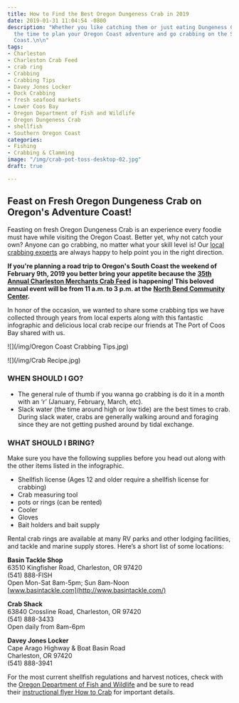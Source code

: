 ```yaml
---
title: How to Find the Best Oregon Dungeness Crab in 2019
date: 2019-01-31 11:04:54 -0800
description: "Whether you like catching them or just eating Dungeness Crab, now is
  the time to plan your Oregon Coast adventure and go crabbing on the Southern Oregon
  Coast.\n\n"
tags:
- Charleston
- Charleston Crab Feed
- crab ring
- Crabbing
- Crabbing Tips
- Davey Jones Locker
- Dock Crabbing
- fresh seafood markets
- Lower Coos Bay
- Oregon Department of Fish and Wildlife
- Oregon Dungeness Crab
- shellfish
- Southern Oregon Coast
categories:
- Fishing
- Crabbing & Clamming
image: "/img/crab-pot-toss-desktop-02.jpg"
draft: true

---
```

## Feast on Fresh Oregon Dungeness Crab on Oregon's Adventure Coast!

Feasting on fresh Oregon Dungeness Crab is an experience every foodie must have while visiting the Oregon Coast. Better yet, why not catch your own? Anyone can go crabbing, no matter what your skill level is! Our [local crabbing experts]() are always happy to help point you in the right direction.

**If you're planning a road trip to Oregon's South Coast the weekend of February 9th, 2019 you better bring your appetite because the** [**35th Annual Charleston Merchants Crab Feed**]() **is happening! This beloved annual event will be from 11 a.m. to 3 p.m. at the** [**North Bend Community Center**]()**.**

In honor of the occasion, we wanted to share some crabbing tips we have collected through years from local experts along with this fantastic infographic and delicious local crab recipe our friends at The Port of Coos Bay shared with us.

![](/img/Oregon Coast Crabbing Tips.jpg)

![](/img/Crab Recipe.jpg)

### WHEN SHOULD I GO?

* The general rule of thumb if you wanna go crabbing is do it in a month with an ‘r’ (January, February, March, etc).
* Slack water (the time around high or low tide) are the best times to crab. During slack water, crabs are generally walking around and foraging since they are not getting pushed around by tidal exchange.

### WHAT SHOULD I BRING?

Make sure you have the following supplies before you head out along with the other items listed in the infographic.

* Shellfish license (Ages 12 and older require a shellfish license for crabbing)
* Crab measuring tool
* pots or rings (can be rented)
* Cooler
* Gloves
* Bait holders and bait supply

Rental crab rings are available at many RV parks and other lodging facilities, and tackle and marine supply stores. Here’s a short list of some locations:

**Basin Tackle Shop**  
63510 Kingfisher Road, Charleston, OR 97420  
(541) 888-FISH  
Open Mon-Sat 8am-5pm; Sun 8am-Noon  
[www.basintackle.com](http://www.basintackle.com/)

**Crab Shack**  
63840 Crossline Road, Charleston, OR 97420  
(541) 888-3433  
Open daily from 8am-6pm

**Davey Jones Locker**  
Cape Arago Highway & Boat Basin Road  
Charleston, OR 97420  
(541) 888-3941

For the most current shellfish regulations and harvest notices, check with the [Oregon Department of Fish and Wildlife](https://myodfw.com/articles/how-crab) and be sure to read their [instructional flyer How to Crab](https://www.dfw.state.or.us/resources/fishing/docs/CrabbingFlyer.pdf) for important details.